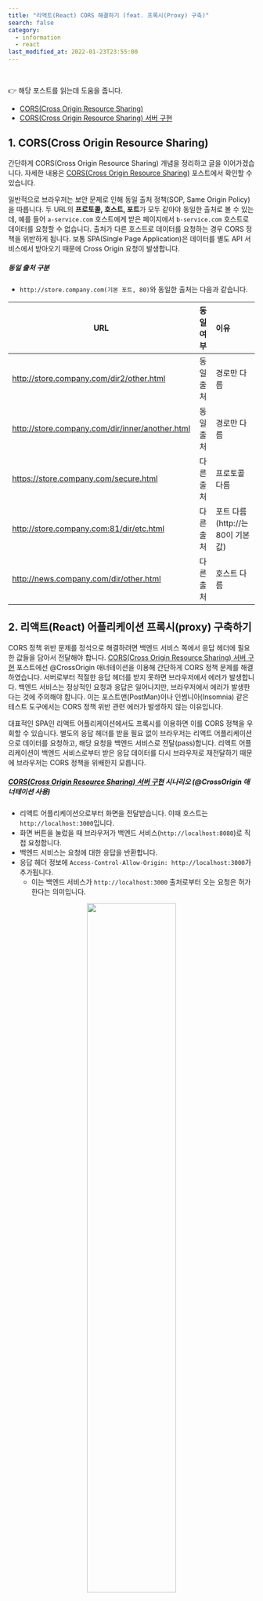 ```yaml
---
title: "리액트(React) CORS 해결하기 (feat. 프록시(Proxy) 구축)" 
search: false
category:
  - information
  - react
last_modified_at: 2022-01-23T23:55:00
---
```


<br>

👉 해당 포스트를 읽는데 도움을 줍니다.
- [CORS(Cross Origin Resource Sharing)][cors-link] 
- [CORS(Cross Origin Resource Sharing) 서버 구현][cors-server-example-link]

## 1. CORS(Cross Origin Resource Sharing)

간단하게 CORS(Cross Origin Resource Sharing) 개념을 정리하고 글을 이어가겠습니다. 
자세한 내용은 [CORS(Cross Origin Resource Sharing)][cors-link] 포스트에서 확인할 수 있습니다. 

일반적으로 브라우저는 보안 문제로 인해 동일 출처 정책(SOP, Same Origin Policy)을 따릅니다. 
두 URL의 **프로토콜, 호스트, 포트**가 모두 같아야 동일한 출처로 볼 수 있는데, 
예를 들어 `a-service.com` 호스트에게 받은 페이지에서 `b-service.com` 호스트로 데이터를 요청할 수 없습니다. 
출처가 다른 호스트로 데이터를 요청하는 경우 CORS 정책을 위반하게 됩니다. 
보통 SPA(Single Page Application)은 데이터를 별도 API 서비스에서 받아오기 때문에 Cross Origin 요청이 발생합니다. 

##### 동일 출처 구분
- `http://store.company.com(기본 포트, 80)`와 동일한 출처는 다음과 같습니다.

| URL | 동일 여부 | 이유 |
|---|:---:|:---|
| http://store.company.com/dir2/other.html | 동일 출처 | 경로만 다름 |
| http://store.company.com/dir/inner/another.html | 동일 출처 | 경로만 다름 |
| https://store.company.com/secure.html | 다른 출처 | 프로토콜 다름 |
| http://store.company.com:81/dir/etc.html | 다른 출처 | 포트 다름 (http://는 80이 기본값) |
| http://news.company.com/dir/other.html | 다른 출처 | 호스트 다름 |

## 2. 리액트(React) 어플리케이션 프록시(proxy) 구축하기

CORS 정책 위반 문제를 정석으로 해결하려면 백엔드 서비스 쪽에서 응답 헤더에 필요한 값들을 담아서 전달해야 합니다. 
[CORS(Cross Origin Resource Sharing) 서버 구현][cors-server-example-link] 포스트에선 @CrossOrigin 애너테이션을 이용해 간단하게 CORS 정책 문제를 해결하였습니다. 
서버로부터 적절한 응답 헤더를 받지 못하면 브라우저에서 에러가 발생합니다. 
백엔드 서비스는 정상적인 요청과 응답은 일어나지만, 브라우저에서 에러가 발생한다는 것에 주의해야 합니다. 
이는 포스트맨(PostMan)이나 인썸니아(Insomnia) 같은 테스트 도구에서는 CORS 정책 위반 관련 에러가 발생하지 않는 이유입니다. 

대표적인 SPA인 리액트 어플리케이션에서도 프록시를 이용하면 이를 CORS 정책을 우회할 수 있습니다. 
별도의 응답 헤더를 받을 필요 없이 브라우저는 리액트 어플리케이션으로 데이터를 요청하고, 해당 요청을 백엔드 서비스로 전달(pass)합니다. 
리액트 어플리케이션이 백엔드 서비스로부터 받은 응답 데이터를 다시 브라우저로 재전달하기 때문에 브라우저는 CORS 정책을 위배한지 모릅니다. 

##### [CORS(Cross Origin Resource Sharing) 서버 구현][cors-server-example-link] 시나리오 (@CrossOrigin 애너테이션 사용)
- 리액트 어플리케이션으로부터 화면을 전달받습니다. 이때 호스트는 `http://localhost:3000`입니다. 
- 화면 버튼을 눌렀을 때 브라우저가 백엔드 서비스(`http://localhost:8080`)로 직접 요청합니다. 
- 백엔드 서비스는 요청에 대한 응답을 반환합니다.
- 응답 헤더 정보에 `Access-Control-Allow-Origin: http://localhost:3000`가 추가됩니다.
    - 이는 백엔드 서비스가 `http://localhost:3000` 출처로부터 오는 요청은 허가한다는 의미입니다.

<p align="center"><img src="/images/react-proxy-1.JPG" width="60%"></p>

##### 리액트 어플리케이션 프록시 구축
- 리액트 어플리케이션으로부터 화면을 전달받습니다. 이때 호스트는 `http://localhost:3000`입니다. 
- 화면 버튼을 눌렀을 때 브라우저는 리액트 어플리케이션에게 요청합니다. 
- 리액트 어플리케이션에 구축된 프록시를 통해 백엔드 서비스(`http://localhost:8080`)를 호출합니다. 
- 백엔드 서비스는 요청에 대한 응답을 반환합니다.
- 리액트 어플리케이션은 이를 다시 브라우저에게 전달합니다.

<p align="center"><img src="/images/react-proxy-2.JPG" width="60%"></p>

## 3. 테스트 코드

### 3.1. 리액트 어플리케이션 - App.js
- `axios` 모듈에서 사용한 `URI`가 상대 경로인지 절대 경로인지 확인합니다. 
- non cors header 버튼 - `localhost:8080` 서버로 직접 요청하고, CORS 관련 응답 헤더 정보를 받지 못합니다.
- cors header 버튼 - `localhost:8080` 서버로 직접 요청하고, CORS 관련 응답 헤더 정보를 받습니다.
- nonProxy 버튼 - `localhost:3000` 리액트 어플리케이션으로 요청하고, 경로에 따른 프록시 설정을 하지 않습니다. 
- proxy 버튼 - `localhost:3000` 리액트 어플리케이션으로 요청하고, 경로에 따른 프록시 설정을 수행합니다. 

```react
import './App.css';
import {useState} from "react";
import axios from "axios";

function App() {

    const [message, setMessage] = useState('');

    const responseHandler = ({data}) => {
        setMessage(data);
        return data;
    };

    const errorHandler = ({message}) => {
        setMessage(message);
        return message;
    };

    const onNonCorsHeaderHandler = () => {
        axios.get('http://localhost:8080/not-cors')
            .then(responseHandler)
            .catch(errorHandler);
    };

    const onCorsHeaderHandler = () => {
        axios.get('http://localhost:8080/cors').then(responseHandler);
    };

    const onNonProxyHandler = () => {
        axios.get('/not-proxy')
            .then(responseHandler)
            .catch(errorHandler);
    };

    const onProxyHandler = () => {
        axios.get('/proxy').then(responseHandler);
    };

    return (
        <div className="App">
            <p>
                {message}
            </p>
            <div>
                <button onClick={onNonCorsHeaderHandler}>non cors header</button>
                <button onClick={onCorsHeaderHandler}>cors header</button>
                <button onClick={onNonProxyHandler}>nonProxy</button>
                <button onClick={onProxyHandler}>proxy</button>
            </div>
        </div>
    );
}

export default App;
```

### 3.2. 스프링 백엔드 서비스 - CorsController 클래스
다음과 같은 코드를 통해 요청과 응답 정보를 확인하겠습니다. 

```java
package blog.in.action.controller;

import org.springframework.web.bind.annotation.CrossOrigin;
import org.springframework.web.bind.annotation.GetMapping;
import org.springframework.web.bind.annotation.RestController;

@RestController
public class CorsController {

    @GetMapping(value = {"", "/"})
    public String index() {
        System.out.println("index");
        return "index";
    }

    @GetMapping(value = "/not-cors")
    public String notCors() {
        System.out.println("not-cors");
        return "notCors";
    }

    @CrossOrigin("http://localhost:3000")
    @GetMapping(value = "/cors")
    public String cors() {
        System.out.println("cors");
        return "cors";
    }

    @GetMapping(value = "/not-proxy")
    public String notProxy() {
        System.out.println("not-proxy");
        return "notProxy";
    }

    @GetMapping(value = "/proxy")
    public String proxy() {
        System.out.println("proxy");
        return "proxy";
    }
}
```

## 4. package.json 파일을 이용한 프록시 설정

CRA(create-react-app)을 이용해 리액트 어플리케이션을 만드는 경우 `react-scripts`을 사용하게 됩니다. 
`react-scripts`을 이용하면 `package.json` 파일에 `proxy` 옵션을 추가하여 쉽게 프록시를 구축할 수 있습니다. 
다만, 주의사항으로 `0.2.3` 버전 이상일 경우에 가능한 것으로 보입니다.

> Proxying API Requests in Development<br>
> Note: this feature is available with react-scripts@0.2.3 and higher.

##### package.json 파일 - proxy 옵션 추가

```json
{
  "name": "front-end",
  "version": "0.1.0",
  "private": true,
  "dependencies": {
    "@testing-library/jest-dom": "^5.16.1",
    "@testing-library/react": "^12.1.2",
    "@testing-library/user-event": "^13.5.0",
    "axios": "^0.25.0",
    "http-proxy-middleware": "^2.0.1",
    "react": "^17.0.2",
    "react-dom": "^17.0.2",
    "react-scripts": "5.0.0",
    "web-vitals": "^2.1.4"
  },
  "scripts": {
    "start": "react-scripts start",
    "build": "react-scripts build",
    "test": "react-scripts test",
    "eject": "react-scripts eject"
  },
  "eslintConfig": {
    "extends": [
      "react-app",
      "react-app/jest"
    ]
  },
  "browserslist": {
    "production": [
      ">0.2%",
      "not dead",
      "not op_mini all"
    ],
    "development": [
      "last 1 chrome version",
      "last 1 firefox version",
      "last 1 safari version"
    ]
  },
  "proxy": "http://localhost:8080"
}
```

##### 테스트 결과
- non cors header 버튼
    - `localhost:8080` 서버로 직접 요청합니다.
    - CORS 정책 위반에 대한 에러 메세지가 출력됩니다.
    - `axios` 모듈의 `catch` 부분에서 에러 메세지를 화면에 출력합니다. 
- cors header 버튼 
    - `localhost:8080` 서버로 직접 요청합니다.
    - 서버로부터 전달받은 데이터를 정상적으로 화면에 출력합니다.
- nonProxy 버튼 
    - `localhost:3000` 리액트 어플리케이션으로 요청합니다.
    - 특정 경로에 해당되는 프록시 설정을 하지 않았지만, 백엔드 서비스로 요청이 전달됩니다.
    - 서버로부터 전달받은 데이터를 정상적으로 화면에 출력합니다.
- proxy 버튼 
    - `localhost:3000` 리액트 어플리케이션으로 요청합니다.
    - 특정 경로에 해당되는 프록시 설정을 하지 않았지만, 백엔드 서비스로 요청이 전달됩니다.
    - 서버로부터 전달받은 데이터를 정상적으로 화면에 출력합니다.

<p align="center"><img src="/images/react-proxy-3.gif" width="100%"></p>

## 4. http-proxy-middleware 모듈 사용하기

`package.json` 파일에 proxy 옵션을 추가하는 방법은 프록시 설정이 전역적으로 적용되는 것처럼 보입니다. 
이를 조금 더 유연하게 사용하고 싶은 경우 `http-proxy-middleware` 모듈을 사용합니다. 

> Proxying API Requests in Development<br>
> If the proxy option is not flexible enough for you, alternatively you can:
> - Configure the proxy yourself (this option is using http-proxy-middleware.)
> - Enable CORS on your server (here’s how to do it for Express).
> - Use environment variables to inject the right server host and port into your app.

### 4.1. http-proxy-middleware 설치

```
% npm install http-proxy-middleware
```

### 4.2. setupProxy.js 파일 생성
- `/src` 폴더에 `setupProxy.js` 파일을 생성합니다.
- API 요청 경로에 `/proxy`가 존재하는 경우 `http://localhost:8080` 호스트로 요청을 전달합니다.

```javascript
const {createProxyMiddleware} = require('http-proxy-middleware')

module.exports = app => {
    app.use('/proxy',
        createProxyMiddleware(
            {
                target: 'http://localhost:8080',
                changeOrigin: true,
            }
        )
    )
}
```

##### 테스트 결과
- non cors header 버튼
    - `localhost:8080` 서버로 직접 요청합니다.
    - CORS 정책 위반에 대한 에러 메세지가 출력됩니다.
    - `axios` 모듈의 `catch` 부분에서 에러 메세지를 화면에 출력합니다. 
- cors header 버튼 
    - `localhost:8080` 서버로 직접 요청합니다.
    - 서버로부터 전달받은 데이터를 정상적으로 화면에 출력합니다.
- nonProxy 버튼 
    - `localhost:3000` 리액트 어플리케이션으로 요청합니다.
    - `/not-proxy` 경로에 해당하는 프록시 설정이 존재하지 않습니다.
    - `localhost:3000` 호스트에는 `/not-proxy` 요청을 받아줄 경로가 없으므로 404 NOT FOUND 에러가 발생합니다.
- proxy 버튼 
    - `localhost:3000` 리액트 어플리케이션으로 요청합니다.
    - `/proxy` 경로에 해당하는 프록시 설정이 존재합니다.
    - `http://localhost:8080` 호스트 서버로부터 전달받은 데이터를 정상적으로 화면에 출력합니다.

<p align="center"><img src="/images/react-proxy-4.gif" width="100%"></p>

## CLOSING

프록시는 개발 환경에서만 적용 가능한 것으로 확인됩니다. 
필요하다면 `nginx.conf` 설정을 통해 특정 `location`은 다른 서비스로 라우팅이 가능한 것으로 알고 있습니다. 
기회가 된다면 관련된 내용을 추후에 포스트하겠습니다.  

특이한 사항으로 `http-proxy-middleware` 모듈을 사용할 때 API 경로를 루트(root)로 설정하는 경우 화면 로딩과 동시에 백엔드 서비스로 요청을 라우팅합니다. 
`http-proxy-middleware` 경로 규칙을 `/`로 설정하는 경우 리액트 어플리케이션 루트 화면 로딩과 동시에 백엔드 서비스로 요청을 전달합니다. 
`pacakge.json` 파일에서 `proxy` 옵션을 주는 것과 다르게 동작합니다. 

자세히 설명하면 다음과 같습니다. 
- `http-proxy-middleware` 경로 규칙을 `/`인 경우
    - `http://localhost:3000` 화면 접속시 리액트 어플리케이션은 `http://localhost:8080` 으로 요청을 전달합니다.
    - `http://localhost:3000` 화면에는 백엔드 서비스에서 보낸 응답은 "index" 문자열이 출력됩니다.
- `pacakge.json` 파일에서 `proxy` 옵션이 `http://localhost:8080`인 경우
    - `http://localhost:3000` 화면 접속시 리액트 어플리케이션의 index.html 파일이 반환됩니다.
    - 별도 백엔드 서비스로 라우팅되지 않습니다.

##### Stack Overflow 질문
- 관련 내용은 `Stack Overflow`에 질문으로 남겼습니다.
- [What is different between using package.json and usign http-proxy-middleware module to create proxy?][stack-overflow-question-link]

#### TEST CODE REPOSITORY
- <https://github.com/Junhyunny/blog-in-action/tree/master/2022-01-23-react-proxy>

#### REFERENCE
- <https://github.com/chimurai/http-proxy-middleware>
- <https://create-react-app.dev/docs/proxying-api-requests-in-development/>
- <https://evan-moon.github.io/2020/05/21/about-cors/>
- [React 개발환경에서의 CORS를 위한 proxy 설정][react-dev-cors-link]

[cors-link]: https://junhyunny.github.io/information/cors/
[cors-server-example-link]: https://junhyunny.github.io/spring-boot/vue.js/cors-example/

[react-dev-cors-link]: https://velog.io/@tw4204/React-%EA%B0%9C%EB%B0%9C%ED%99%98%EA%B2%BD%EC%97%90%EC%84%9C%EC%9D%98-CORS%EB%A5%BC-%EC%9C%84%ED%95%9C-proxy-%EC%84%A4%EC%A0%95

[stack-overflow-question-link]: https://stackoverflow.com/questions/70824183/what-is-different-between-using-package-json-and-usign-http-proxy-middleware-mod